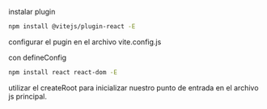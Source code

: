 instalar plugin

```bash
npm install @vitejs/plugin-react -E
```

configurar el pugin en el archivo vite.config.js

con defineConfig

```bash
npm install react react-dom -E
```

utilizar el createRoot para inicializar nuestro punto de entrada en el archivo js principal.
